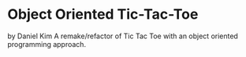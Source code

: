 # Object Oriented Tic-Tac-Toe
by Daniel Kim
A remake/refactor of Tic Tac Toe with an object oriented programming approach.